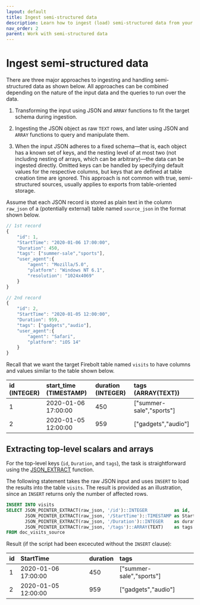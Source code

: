 ```yaml
---
layout: default
title: Ingest semi-structured data
description: Learn how to ingest (load) semi-structured data from your data lake into the Firebolt data warehouse.
nav_order: 2
parent: Work with semi-structured data
---
```


# Ingest semi-structured data

There are three major approaches to ingesting and handling semi-structured data as shown below. All approaches can be
combined depending on the nature of the input data and the queries to run over the data.

1. Transforming the input using JSON and `ARRAY` functions to fit the target schema during ingestion.

2. Ingesting the JSON object as raw `TEXT` rows, and later using JSON and `ARRAY` functions to query and manipulate
   them.

3. When the input JSON adheres to a fixed schema&mdash;that is, each object has a known set of keys, and the nesting
   level of at most two (not including nesting of arrays, which can be arbitrary)&mdash;the data can be ingested
   directly. Omitted keys can be handled by specifying default values for the respective columns, but keys that are
   defined at table creation time are ignored. This approach is not common with true, semi-structured sources, usually applies to exports from table-oriented storage.

Assume that each JSON record is stored as plain text in the column `raw_json` of a (potentially external) table
named `source_json` in the format shown below.

```javascript
// 1st record
{
    "id": 1,
    "StartTime": "2020-01-06 17:00:00",
    "Duration": 450,
    "tags": ["summer-sale","sports"],
    "user_agent":{
        "agent": "Mozilla/5.0",
        "platform": "Windows NT 6.1",
        "resolution": "1024x4069"
    }
}

// 2nd record
{
    "id": 2,
    "StartTime": "2020-01-05 12:00:00",
    "Duration": 959,
    "tags": ["gadgets","audio"],
    "user_agent":{
        "agent": "Safari",
        "platform": "iOS 14"
    }
}
```

Recall that we want the target Firebolt table named `visits` to have columns and values similar to the table shown
below.

| id (INTEGER) | start_time (TIMESTAMP) | duration (INTEGER) | tags (ARRAY(TEXT))         |
|:-------------|:-----------------------|:-------------------|:---------------------------|
| 1            | 2020-01-06 17:00:00    | 450                | \["summer-sale","sports"\] |
| 2            | 2020-01-05 12:00:00    | 959                | \["gadgets","audio"\]      |

## Extracting top-level scalars and arrays

For the top-level keys (`id`, `Duration`, and `tags`), the task is straightforward using
the [JSON_EXTRACT](../../sql_reference/functions-reference/JSON/json-extract.md) function.

The following statement takes the raw JSON input and uses `INSERT` to load the results into the table `visits`. The
result is provided as an illustration, since an `INSERT` returns only the number of affected rows.

```sql
INSERT INTO visits
SELECT JSON_POINTER_EXTRACT(raw_json, '/id')::INTEGER          as id,
       JSON_POINTER_EXTRACT(raw_json, '/StartTime')::TIMESTAMP as StartTime,
       JSON_POINTER_EXTRACT(raw_json, '/Duration')::INTEGER    as duration,
       JSON_POINTER_EXTRACT(raw_json, '/tags')::ARRAY(TEXT)    as tags
FROM doc_visits_source
```

Result (if the script had been excecuted without the `INSERT` clause):

| id | StartTime           | duration | tags                       |
|:---|:--------------------|:---------|:---------------------------|
| 1  | 2020-01-06 17:00:00 | 450      | \["summer-sale","sports"\] |
| 2  | 2020-01-05 12:00:00 | 959      | \["gadgets","audio"\]      |

